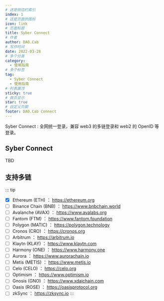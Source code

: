 ```yaml
---
# 这是侧边栏索引
index: 1
# 这是页面的图标
icon: link
# 页面标题
title: Syber Connect
# 作者
author: DAO.Cab
# 写作时间
date: 2022-03-28
# 多个分类
category:
  - 使用指南
# 多个标签
tag:
  - Syber Connect
  - 使用指南
# 列表置顶
sticky: true
# 首页显示
star: true
# 自定义页脚
footer: DAO.Cab Connect
---
```

Syber Connect : 全网统一登录，兼容 web3 的多链登录和 web2 的 OpenID 等登录。

<!-- more -->

## Syber Connect
TBD

## 支持多链
::: tip
- [x] Ethereum (ETH) ： https://ethereum.org
- [ ] Binance Chain (BNB) ： https://www.bnbchain.world
- [ ] Avalanche (AVAX) ： https://www.avalabs.org
- [ ] Fantom (FTM) ： https://www.fantom.foundation
- [ ] Polygon (MATIC) ： https://polygon.technology
- [ ] Cronos (CRO) ： https://cronos.org
- [ ] Arbitrum ： https://arbitrum.io
- [ ] Klaytn (KLAY) ： https://www.klaytn.com
- [ ] Harmony (ONE) ： https://www.harmony.one
- [ ] Aurora ： https://www.aurorachain.io
- [ ] Metis (METIS) ： https://www.metis.io
- [ ] Celo (CELO) ： https://celo.org
- [ ] Optimism ： https://www.optimism.io
- [ ] Gnosis (GNO) ： https://www.xdaichain.com
- [ ] Oasis (ROSE) ： https://oasisprotocol.org
- [ ] zkSync ： https://zksync.io
:::